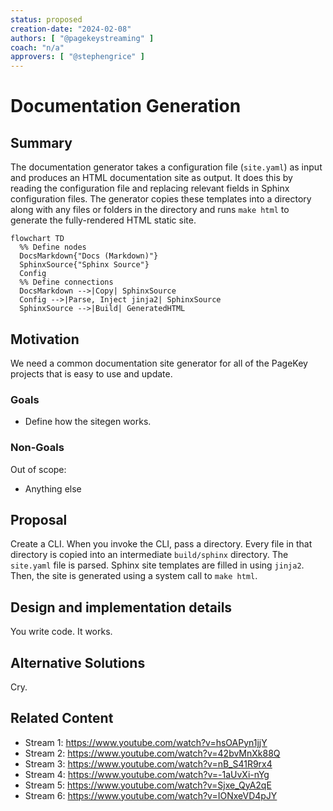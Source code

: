 ```yaml
---
status: proposed
creation-date: "2024-02-08"
authors: [ "@pagekeystreaming" ]
coach: "n/a"
approvers: [ "@stephengrice" ]
---
```



# Documentation Generation

## Summary

The documentation generator takes a configuration file (`site.yaml`) as input and produces an HTML documentation site as output. It does this by reading the configuration file and replacing relevant fields in Sphinx configuration files. The generator copies these templates into a directory along with any files or folders in the directory and runs `make html` to generate the fully-rendered HTML static site.

```mermaid
flowchart TD
  %% Define nodes
  DocsMarkdown{"Docs (Markdown)"}
  SphinxSource{"Sphinx Source"}
  Config
  %% Define connections
  DocsMarkdown -->|Copy| SphinxSource
  Config -->|Parse, Inject jinja2| SphinxSource
  SphinxSource -->|Build| GeneratedHTML
```

## Motivation

We need a common documentation site generator for all of the PageKey projects that is easy to use and update.

### Goals

- Define how the sitegen works.

### Non-Goals

Out of scope:

- Anything else

## Proposal

Create a CLI. When you invoke the CLI, pass a directory. Every file in that directory is copied into an intermediate `build/sphinx` directory. The `site.yaml` file is parsed. Sphinx site templates are filled in using `jinja2`. Then, the site is generated using a system call to `make html`.

## Design and implementation details

You write code. It works.

## Alternative Solutions

Cry.

## Related Content

- Stream 1: https://www.youtube.com/watch?v=hsOAPyn1jjY
- Stream 2: https://www.youtube.com/watch?v=42bvMnXk88Q
- Stream 3: https://www.youtube.com/watch?v=nB_S41R9rx4
- Stream 4: https://www.youtube.com/watch?v=-1aUvXi-nYg
- Stream 5: https://www.youtube.com/watch?v=Sjxe_QyA2qE
- Stream 6: https://www.youtube.com/watch?v=IONxeVD4pJY
